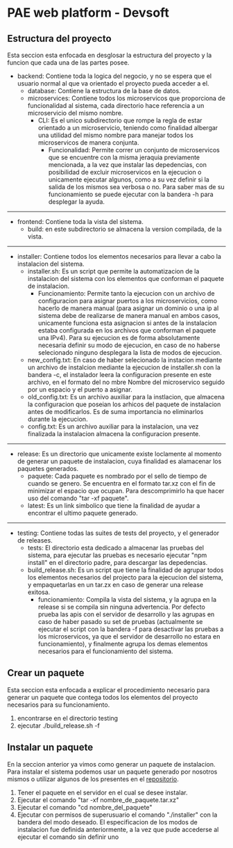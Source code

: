 # PAE web platform - Devsoft

## Estructura del proyecto
Esta seccion esta enfocada en desglosar la estructura del proyecto y la funcion que cada una de las partes posee.

- backend: Contiene toda la logica del negocio, y no se espera que el usuario normal al que va orientado el proyecto pueda acceder a el.
    - database: Contiene la estructura de la base de datos.
    - microservices: Contiene todos los microservicos que proporciona de funcionalidad al sistema, cada directorio hace referencia a un microservicio del mismo nombre.
        - CLI: Es el unico subdirectorio que rompe la regla de estar orientado a un microservicio, teniendo como finalidad albergar una utilidad del mismo nombre para manejar todos los microservicos de manera conjunta.
            - Funcionalidad: Permite correr un conjunto de microservicos que se encuentre con la misma jeraquia previamente mencionada, a la vez que instalar las depedencias, con posibilidad de excluir microservicos en la ejecucion o unicamente ejecutar algunos, como a su vez definir si la salida de los mismos sea verbosa o no. Para saber mas de su funcionamiento se puede ejecutar con la bandera -h para desplegar la ayuda.

---

- frontend: Contiene toda la vista del sistema.
    - build: en este subdirectorio se almacena la version compilada, de la vista.

---

- installer: Contiene todos los elementos necesarios para llevar a cabo la instalacion del sistema.
    - installer.sh: Es un script que permite la automatizacion de la instalacion del sistema con los elementos que conforman el paquete de instalacion.
        - Funcionamiento: Permite tanto la ejecucion con un archivo de configuracion para asignar puertos a los microservicios, como hacerlo de manera manual (para asignar un dominio o una ip al sistema debe de realizarse de manera manual en ambos casos, unicamente funciona esta asignacion  si antes de la instalacion estaba configurada en los archivos que conforman el paquete una IPv4). Para su ejecucion es de forma absolutamente necesaria definir su modo de ejecucion, en caso de no haberse selecionado ninguno desplegara la lista de modos de ejecucion.
    - new_config.txt: En caso de haber selecionado la instacion mediante un archivo de instalcion mediante la ejecucion de installer.sh con la bandera -c, el instalador leera la configuracion presente en este archivo, en el formato del no mbre Nombre del microservico seguido por un espacio y el puerto a asignar.
    - old_config.txt: Es un archivo auxiliar para la instlacion, que almacena la configuracion que poseian los arhicos del paquete de instalacion antes de modificarlos. Es de suma importancia no eliminarlos durante la ejecucion.
    - config.txt: Es un archivo auxiliar para la instalacion, una vez finalizada la instalacion almacena la configuracion presente.

---

- release: Es un directorio que unicamente existe loclamente al momento de generar un paquete de instalacion, cuya finalidad es alamacenar los paquetes generados.
    - paquete: Cada paquete es nombrado por el sello de tiempo de cuando se genero. Se encuentra en el formato tar.xz con el fin de minimizar el espacio que ocupan. Para descomprimirlo ha que hacer uso del comando "tar -xf paquete".
    - latest: Es un link simbolico que tiene la finalidad de ayudar a encontrar el ultimo paquete generado.

---

- testing: Contiene todas las suites de tests del proyecto, y el generador de releases.
    - tests: El directorio esta dedicado a almacenar las pruebas del sistema, para ejecutar las pruebas es necesario ejecutar "npm install" en el directorio padre, para descargar las depedencias.
    - build_release.sh: Es un script que tiene la finalidad de agrupar todos los elementos necesarios del projecto para la ejecucion del sistema, y empaquetarlas en un tar.zx en caso de generar una release exitosa.
        - funcionamiento: Compila la vista del sistema, y la agrupa en la release si se compila sin ninguna advertencia. Por defecto prueba las apis con el servidor de desarrollo y las agrupas en caso de haber pasado su set de pruebas (actualmente se ejecutar el script con la bandera -f para desactivar las pruebas a los microservicos, ya que el servidor de desarrollo no estara en funcionamiento), y finalmente agrupa los demas elementos necesarios para el funcionamiento del sistema.

## Crear un paquete
Esta seccion esta enfocada a explicar el procedimiento necesario para generar un paquete que contega todos los elementos del proyecto necesarios para su funcionamiento.

1. encontrarse en el directorio testing
2. ejecutar ./build_release.sh -f

## Instalar un paquete
En la seccion anterior ya vimos como generar un paquete de instalacion. Para instalar el sistema podemos usar un paquete generado por nosotros mismos o utilizar algunos de los presentes en el [repositorio](https://github.com/Daniel-dadu/PAE_web_platform/releases/).

1. Tener el paquete en el servidor en el cual se desee instalar.
2. Ejecutar el comando "tar -xf nombre_de_paquete.tar.xz"
2. Ejecutar el comando "cd nombre_del_paquete"
3. Ejecutar con permisos de superusuario el comando "./installer" con la bandera del modo deseado. El especificacion de los modos de instalacion fue definida anteriormente, a la vez que pude accederse al ejecutar el comando sin definir uno